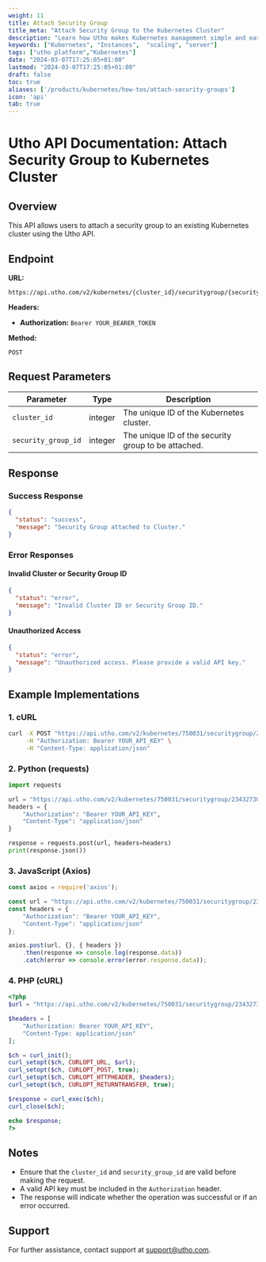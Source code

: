 ```yaml
---
weight: 11
title: Attach Security Group
title_meta: "Attach Security Group to the Kubernetes Cluster"
description: "Learn how Utho makes Kubernetes management simple and easy so you easily anticipate your kubernetes infrastructure costs"
keywords: ["Kubernetes", "Instances",  "scaling", "server"]
tags: ["utho platform","Kubernetes"]
date: "2024-03-07T17:25:05+01:00"
lastmod: "2024-03-07T17:25:05+01:00"
draft: false
toc: true
aliases: ['/products/kubernetes/how-tos/attach-security-groups']
icon: 'api'
tab: true
---
```

# Utho API Documentation: Attach Security Group to Kubernetes Cluster

## Overview

This API allows users to attach a security group to an existing Kubernetes cluster using the Utho API.

## Endpoint

**URL:**

```
https://api.utho.com/v2/kubernetes/{cluster_id}/securitygroup/{security_group_id}
```

**Headers:**

* **Authorization:** `Bearer YOUR_BEARER_TOKEN`

**Method:**

```
POST
```

## Request Parameters

| Parameter             | Type    | Description                                         |
| --------------------- | ------- | --------------------------------------------------- |
| `cluster_id`        | integer | The unique ID of the Kubernetes cluster.            |
| `security_group_id` | integer | The unique ID of the security group to be attached. |

## Response

### Success Response

```json
{
  "status": "success",
  "message": "Security Group attached to Cluster."
}
```

### Error Responses

#### Invalid Cluster or Security Group ID

```json
{
  "status": "error",
  "message": "Invalid Cluster ID or Security Group ID."
}
```

#### Unauthorized Access

```json
{
  "status": "error",
  "message": "Unauthorized access. Please provide a valid API key."
}
```

## Example Implementations

### 1. cURL

```sh
curl -X POST "https://api.utho.com/v2/kubernetes/750031/securitygroup/23432730" \
     -H "Authorization: Bearer YOUR_API_KEY" \
     -H "Content-Type: application/json"
```

### 2. Python (requests)

```python
import requests

url = "https://api.utho.com/v2/kubernetes/750031/securitygroup/23432730"
headers = {
    "Authorization": "Bearer YOUR_API_KEY",
    "Content-Type": "application/json"
}

response = requests.post(url, headers=headers)
print(response.json())
```

### 3. JavaScript (Axios)

```javascript
const axios = require('axios');

const url = "https://api.utho.com/v2/kubernetes/750031/securitygroup/23432730";
const headers = {
    "Authorization": "Bearer YOUR_API_KEY",
    "Content-Type": "application/json"
};

axios.post(url, {}, { headers })
    .then(response => console.log(response.data))
    .catch(error => console.error(error.response.data));
```

### 4. PHP (cURL)

```php
<?php
$url = "https://api.utho.com/v2/kubernetes/750031/securitygroup/23432730";

$headers = [
    "Authorization: Bearer YOUR_API_KEY",
    "Content-Type: application/json"
];

$ch = curl_init();
curl_setopt($ch, CURLOPT_URL, $url);
curl_setopt($ch, CURLOPT_POST, true);
curl_setopt($ch, CURLOPT_HTTPHEADER, $headers);
curl_setopt($ch, CURLOPT_RETURNTRANSFER, true);

$response = curl_exec($ch);
curl_close($ch);

echo $response;
?>
```

## Notes

* Ensure that the `cluster_id` and `security_group_id` are valid before making the request.
* A valid API key must be included in the `Authorization` header.
* The response will indicate whether the operation was successful or if an error occurred.

## Support

For further assistance, contact support at [support@utho.com](mailto:support@utho.com).
